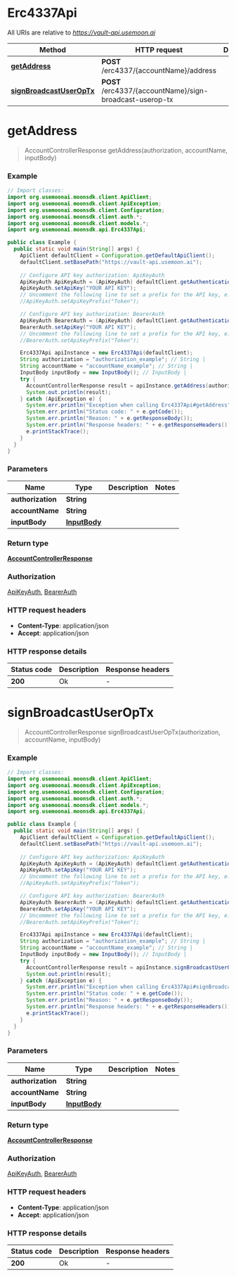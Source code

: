# Erc4337Api

All URIs are relative to *https://vault-api.usemoon.ai*

| Method | HTTP request | Description |
|------------- | ------------- | -------------|
| [**getAddress**](Erc4337Api.md#getAddress) | **POST** /erc4337/{accountName}/address |  |
| [**signBroadcastUserOpTx**](Erc4337Api.md#signBroadcastUserOpTx) | **POST** /erc4337/{accountName}/sign-broadcast-userop-tx |  |


<a id="getAddress"></a>
# **getAddress**
> AccountControllerResponse getAddress(authorization, accountName, inputBody)



### Example
```java
// Import classes:
import org.usemoonai.moonsdk.client.ApiClient;
import org.usemoonai.moonsdk.client.ApiException;
import org.usemoonai.moonsdk.client.Configuration;
import org.usemoonai.moonsdk.client.auth.*;
import org.usemoonai.moonsdk.client.models.*;
import org.usemoonai.moonsdk.api.Erc4337Api;

public class Example {
  public static void main(String[] args) {
    ApiClient defaultClient = Configuration.getDefaultApiClient();
    defaultClient.setBasePath("https://vault-api.usemoon.ai");
    
    // Configure API key authorization: ApiKeyAuth
    ApiKeyAuth ApiKeyAuth = (ApiKeyAuth) defaultClient.getAuthentication("ApiKeyAuth");
    ApiKeyAuth.setApiKey("YOUR API KEY");
    // Uncomment the following line to set a prefix for the API key, e.g. "Token" (defaults to null)
    //ApiKeyAuth.setApiKeyPrefix("Token");

    // Configure API key authorization: BearerAuth
    ApiKeyAuth BearerAuth = (ApiKeyAuth) defaultClient.getAuthentication("BearerAuth");
    BearerAuth.setApiKey("YOUR API KEY");
    // Uncomment the following line to set a prefix for the API key, e.g. "Token" (defaults to null)
    //BearerAuth.setApiKeyPrefix("Token");

    Erc4337Api apiInstance = new Erc4337Api(defaultClient);
    String authorization = "authorization_example"; // String | 
    String accountName = "accountName_example"; // String | 
    InputBody inputBody = new InputBody(); // InputBody | 
    try {
      AccountControllerResponse result = apiInstance.getAddress(authorization, accountName, inputBody);
      System.out.println(result);
    } catch (ApiException e) {
      System.err.println("Exception when calling Erc4337Api#getAddress");
      System.err.println("Status code: " + e.getCode());
      System.err.println("Reason: " + e.getResponseBody());
      System.err.println("Response headers: " + e.getResponseHeaders());
      e.printStackTrace();
    }
  }
}
```

### Parameters

| Name | Type | Description  | Notes |
|------------- | ------------- | ------------- | -------------|
| **authorization** | **String**|  | |
| **accountName** | **String**|  | |
| **inputBody** | [**InputBody**](InputBody.md)|  | |

### Return type

[**AccountControllerResponse**](AccountControllerResponse.md)

### Authorization

[ApiKeyAuth](../README.md#ApiKeyAuth), [BearerAuth](../README.md#BearerAuth)

### HTTP request headers

 - **Content-Type**: application/json
 - **Accept**: application/json

### HTTP response details
| Status code | Description | Response headers |
|-------------|-------------|------------------|
| **200** | Ok |  -  |

<a id="signBroadcastUserOpTx"></a>
# **signBroadcastUserOpTx**
> AccountControllerResponse signBroadcastUserOpTx(authorization, accountName, inputBody)



### Example
```java
// Import classes:
import org.usemoonai.moonsdk.client.ApiClient;
import org.usemoonai.moonsdk.client.ApiException;
import org.usemoonai.moonsdk.client.Configuration;
import org.usemoonai.moonsdk.client.auth.*;
import org.usemoonai.moonsdk.client.models.*;
import org.usemoonai.moonsdk.api.Erc4337Api;

public class Example {
  public static void main(String[] args) {
    ApiClient defaultClient = Configuration.getDefaultApiClient();
    defaultClient.setBasePath("https://vault-api.usemoon.ai");
    
    // Configure API key authorization: ApiKeyAuth
    ApiKeyAuth ApiKeyAuth = (ApiKeyAuth) defaultClient.getAuthentication("ApiKeyAuth");
    ApiKeyAuth.setApiKey("YOUR API KEY");
    // Uncomment the following line to set a prefix for the API key, e.g. "Token" (defaults to null)
    //ApiKeyAuth.setApiKeyPrefix("Token");

    // Configure API key authorization: BearerAuth
    ApiKeyAuth BearerAuth = (ApiKeyAuth) defaultClient.getAuthentication("BearerAuth");
    BearerAuth.setApiKey("YOUR API KEY");
    // Uncomment the following line to set a prefix for the API key, e.g. "Token" (defaults to null)
    //BearerAuth.setApiKeyPrefix("Token");

    Erc4337Api apiInstance = new Erc4337Api(defaultClient);
    String authorization = "authorization_example"; // String | 
    String accountName = "accountName_example"; // String | 
    InputBody inputBody = new InputBody(); // InputBody | 
    try {
      AccountControllerResponse result = apiInstance.signBroadcastUserOpTx(authorization, accountName, inputBody);
      System.out.println(result);
    } catch (ApiException e) {
      System.err.println("Exception when calling Erc4337Api#signBroadcastUserOpTx");
      System.err.println("Status code: " + e.getCode());
      System.err.println("Reason: " + e.getResponseBody());
      System.err.println("Response headers: " + e.getResponseHeaders());
      e.printStackTrace();
    }
  }
}
```

### Parameters

| Name | Type | Description  | Notes |
|------------- | ------------- | ------------- | -------------|
| **authorization** | **String**|  | |
| **accountName** | **String**|  | |
| **inputBody** | [**InputBody**](InputBody.md)|  | |

### Return type

[**AccountControllerResponse**](AccountControllerResponse.md)

### Authorization

[ApiKeyAuth](../README.md#ApiKeyAuth), [BearerAuth](../README.md#BearerAuth)

### HTTP request headers

 - **Content-Type**: application/json
 - **Accept**: application/json

### HTTP response details
| Status code | Description | Response headers |
|-------------|-------------|------------------|
| **200** | Ok |  -  |

